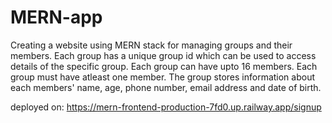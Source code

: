 # MERN-app
Creating a website using MERN stack for managing groups and their members. Each group has a unique group id which can be used to access details of the specific group. Each group can have upto 16 members. Each group must have atleast one member. The group stores information about each members' name, age, phone number, email address and date of birth.


deployed on: https://mern-frontend-production-7fd0.up.railway.app/signup
